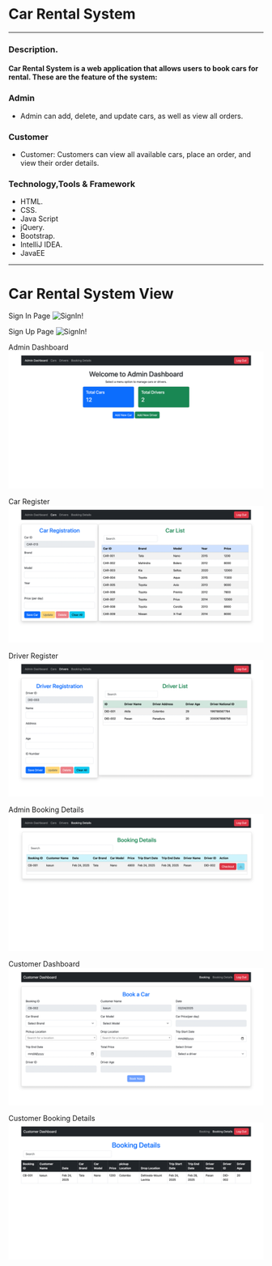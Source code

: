# Car Rental System

---

### Description.

#### Car Rental System is a web application that allows users to book cars for rental. These are the feature of the system:

### Admin

* Admin  can add, delete, and update cars, as well as view all orders.

### Customer

* Customer: Customers can view all available cars, place an order, and view their order details.

### Technology,Tools & Framework

* HTML.
* CSS.
* Java Script
* jQuery.
* Bootstrap.
* IntelliJ IDEA.
* JavaEE
---

# Car Rental System View

Sign In Page
![SignIn!](src/main/webapp/assets/system-ss/sign-In.png)

Sign Up Page
![SignIn!](src/main/webapp/assets/system-ss/sign-up.png)

Admin Dashboard
![Admin Dashboard!](src/main/webapp/assets/system-ss/admin-dashboard.png)

Car Register
![Car Register!](src/main/webapp/assets/system-ss/car-register.png)

Driver Register
![Driver Register!](src/main/webapp/assets/system-ss/driver-register.png)

Admin Booking Details
![Admin Booking Details!](src/main/webapp/assets/system-ss/admin-booking-details.png)

Customer Dashboard
![Customer Dashboard!](src/main/webapp/assets/system-ss/customer-dashboard.png)

Customer Booking Details
![Customer Dashboard!](src/main/webapp/assets/system-ss/customer-booking-details.png)
